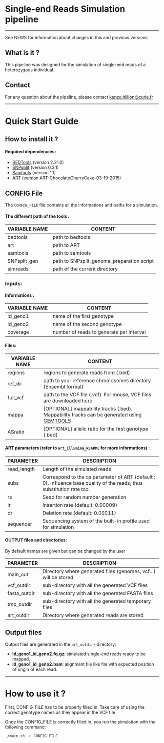 # Single-end Reads Simulation pipeline

------------------------------

See NEWS for information about changes in this and previous versions.

## What is it ?

This pipeline was designed for the simulation of single-end reads of a heterozygous individual.

## Contact

For any question about the pipeline, please contact <kenzo.hillion@curie.fr>

------------------------------

# Quick Start Guide

## How to install it ?

#### Required dependencies:

* [BEDTools](http://bedtools.readthedocs.io/en/latest/) (version 2.21.0)
* [SNPsplit](http://www.bioinformatics.babraham.ac.uk/projects/SNPsplit/) (version 0.3.1)
* [Samtools](http://samtools.sourceforge.net) (version 1.1)
* [ART](http://www.niehs.nih.gov/research/resources/software/biostatistics/art/) (version ART-ChocolateCherryCake-03-19-2015)

## CONFIG File

The `CONFIG_FILE` file contains all the informations and paths for a simulation.

#### The different path of the tools :

**VARIABLE NAME** | **CONTENT**
----------------- | -----------
bedtools          | path to bedtools
art               | path to ART
samtools          | path to samtools
SNPsplit_gen      | path to SNPsplit_genome_preparation script
simreads          | path of the current directory

### Inputs:

#### Informations :

**VARIABLE NAME** | **CONTENT**
----------------- | -----------
id_geno1          | name of the first genotype
id_geno2          | name of the second genotype
coverage          | number of reads to generate per interval

#### Files:

**VARIABLE NAME** | **CONTENT**
----------------- | -----------
regions           | regions to generate reads from (.bed)
ref_dir           | path to your reference chromosomes directory (Ensembl format)
full_vcf          | path to the VCF file (.vcf). For mouse, VCF files are downloaded [here](ftp://ftp-mouse.sanger.ac.uk/)
mappa             | [OPTIONAL] mappability tracks (.bed). Mappability tracks can be generated using [GEMTOOLS](https://github.com/gemtools/gemtools)
ASratio           | [OPTIONAL] allelic ratio for the first genotype (.bed)


#### ART parameters (refer to `art_illumina_README` for more informations) :

**PARAMETER** | **DESCRIPTION**
------------- | ---------------
read_length   | Length of the simulated reads
subs          | Correspond to the qs parameter of ART (default : 0). Influence base quality of the reads, thus substitution rate too.
rs            | Seed for random number generation
ir            | Insertion rate (default: 0.00009)
dr            | Deletion rate (default: 0.00011)
sequencer     | Sequencing system of the built-in profile used for simulation

#### OUTPUT files and directories:

By default names are given but can be changed by the user

**PARAMETER** | **DESCRIPTION**
------------- | ---------------
main_out      | Directory where generated files (genomes, vcf...) will be stored
vcf_outdir    | sub-directory with all the generated VCF files
fasta_outdir  | sub-directory with all the generated FASTA files
tmp_outdir    | sub-directory with all the generated temporary files
art_outdir    | Directory where generated reads are stored

## Output files

Output files are generated in the `art_outdir/` directory:

* __id_geno1_id_geno2.fq.gz__: simulated single-end reads ready to be mapped.
* __id_geno1_id_geno2.bam__: alignment file like file with expected position of origin of each read.

------------------------------

# How to use it ?

First, CONFIG_FILE has to be properly filled in. Take care of using the correct genotype names as they appear in the VCF file

Once the CONFIG_FILE is correctly filled in, you run the simulation with the following command:

```bash
./main.sh -c CONFIG_FILE
```